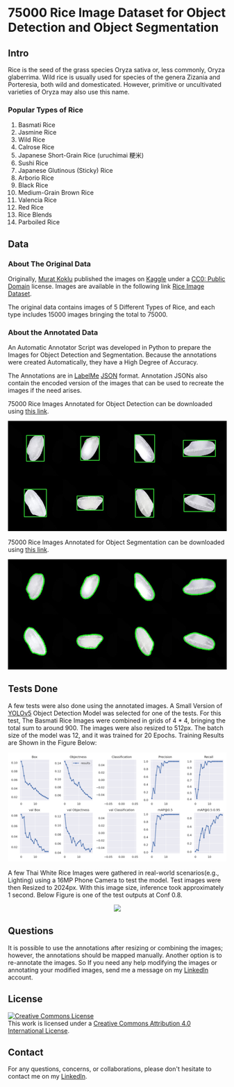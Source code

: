 # 75000 Rice Image Dataset for Object Detection and Object Segmentation

## Intro
Rice is the seed of the grass species Oryza sativa or, less commonly, Oryza glaberrima. Wild rice is usually used for species of the genera Zizania and Porteresia, both wild and domesticated. However, primitive or uncultivated varieties of Oryza may also use this name.

### Popular Types of Rice
1. Basmati Rice
2. Jasmine Rice
3. Wild Rice
4. Calrose Rice
5. Japanese Short-Grain Rice (uruchimai 粳米)
6. Sushi Rice
7. Japanese Glutinous (Sticky) Rice
8. Arborio Rice 
9. Black Rice
10. Medium-Grain Brown Rice
11. Valencia Rice
12. Red Rice
13. Rice Blends
14. Parboiled Rice

## Data
### About The Original Data
Originally, [Murat Koklu](https://www.kaggle.com/muratkokludataset) published the images on [Kaggle](https://www.kaggle.com/) under a [CC0: Public Domain](https://creativecommons.org/publicdomain/zero/1.0/) license. Images are available in the following link [Rice Image Dataset](https://www.kaggle.com/datasets/muratkokludataset/rice-image-dataset).

The original data contains images of 5 Different Types of Rice, and each type includes 15000 images bringing the total to 75000. 

### About the Annotated Data
An Automatic Annotator Script was developed in Python to prepare the Images for Object Detection and Segmentation. Because the annotations were created Automatically, they have a High Degree of Accuracy.

The Annotations are in [LabelMe](https://github.com/wkentaro/labelme) [JSON](https://www.json.org/json-en.html) format. Annotation JSONs also contain the encoded version of the images that can be used to recreate the images if the need arises. 

75000 Rice Images Annotated for Object Detection can be downloaded using [this link](https://www.kaggle.com/datasets/alikhalilit98/rice-image-dataset-for-object-detection).

<div align="center">
  <img src="readme_assets/dataset-cover-od.jpg"/>
</div>

75000 Rice Images Annotated for Object Segmentation can be downloaded using [this link](https://www.kaggle.com/datasets/alikhalilit98/rice-image-dataset-for-object-segmentation).

<div align="center">
  <img src="readme_assets/dataset-cover-seg.jpg"/>
</div>

## Tests Done
A few tests were also done using the annotated images. A Small Version of [YOLOv5](https://github.com/ultralytics/yolov5) Object Detection Model was selected for one of the tests. For this test, The Basmati Rice Images were combined in grids of 4 * 4, bringing the total sum to around 900. The images were also resized to 512px.
The batch size of the model was 12, and it was trained for 20 Epochs. Training Results are Shown in the Figure Below:

<div align="center">
  <img src="readme_assets/index.png"/>
</div>

A few Thai White Rice Images were gathered in real-world scenarios(e.g., Lighting) using a 16MP Phone Camera to test the model. Test images were then Resized to 2024px. With this image size, inference took approximately 1 second.
Below Figure is one of the test outputs at Conf 0.8.

<div align="center">
  <img src="readme_assets/test_output.jpg"/>
</div>

## Questions
It is possible to use the annotations after resizing or combining the images; however, the annotations should be mapped manually. Another option is to re-annotate the images. So If you need any help modifying the images or annotating your modified images, send me a message on my [LinkedIn](https://www.linkedin.com/in/ali-khalili-790b10146/) account. 

## License
<a rel="license" href="http://creativecommons.org/licenses/by/4.0/"><img alt="Creative Commons License" style="border-width:0" src="https://i.creativecommons.org/l/by/4.0/88x31.png" /></a><br />This work is licensed under a <a rel="license" href="http://creativecommons.org/licenses/by/4.0/">Creative Commons Attribution 4.0 International License</a>.

## Contact
For any questions, concerns, or collaborations, please don't hesitate to contact me on my [LinkedIn](https://www.linkedin.com/in/ali-khalili-790b10146/).

